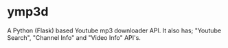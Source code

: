 # ymp3d
A Python (Flask) based Youtube mp3 downloader API. It also has; "Youtube Search", "Channel Info" and "Video Info" API's.
